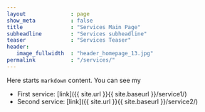 ```yaml
---
layout              : page
show_meta           : false
title               : "Services Main Page"
subheadline         : "Services subheadline"
teaser              : "Services Teaser"
header:
   image_fullwidth  : "header_homepage_13.jpg"
permalink           : "/services/"
---
```


Here starts `markdown` content. You can see my

- First service: [link]({{ site.url }}{{ site.baseurl }}/service1/)
- Second service: [link]({{ site.url }}{{ site.baseurl }}/service2/)

<!--
<a class="radius button small" href="{{ site.url }}{{ site.baseurl }}/documentation/">Check out the documentation for all the tricks ›</a>


 [1]: {{ site.url }}{{ site.baseurl }}/documentation/
-->